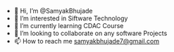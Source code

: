 - 👋 Hi, I’m @SamyakBhujade
- 👀 I’m interested in Siftware Technology
- 🌱 I’m currently learning CDAC Course
- 💞️ I’m looking to collaborate on any software Projects
- 📫 How to reach me samyakbhujade7@gmail.com

<!---
SamyakBhujade/SamyakBhujade is a ✨ special ✨ repository because its `README.md` (this file) appears on your GitHub profile.
You can click the Preview link to take a look at your changes.
--->
